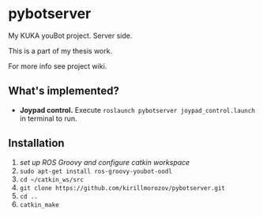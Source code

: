 # pybotserver
My KUKA youBot project. Server side.

This is a part of my thesis work.

For more info see project wiki.

## What's implemented?
- **Joypad control.** Execute `roslaunch pybotserver joypad_control.launch` in terminal to run.

## Installation
 1. *set up ROS Groovy and configure catkin workspace*
 2. `sudo apt-get install ros-groovy-youbot-oodl`
 2. `cd ~/catkin_ws/src`
 3. `git clone https://github.com/kirillmorozov/pybotserver.git`
 4. `cd ..`
 5. `catkin_make`
